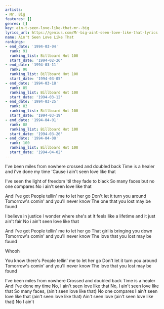 ```yaml
---
artists:
- Mr. Big
features: []
genres: []
key: ain-t-seen-love-like-that-mr--big
lyrics_url: https://genius.com/Mr-big-aint-seen-love-like-that-lyrics
name: Ain't Seen Love Like That
rankings:
- end_date: '1994-03-04'
  rank: 91
  ranking_list: Billboard Hot 100
  start_date: '1994-02-26'
- end_date: '1994-03-11'
  rank: 90
  ranking_list: Billboard Hot 100
  start_date: '1994-03-05'
- end_date: '1994-03-18'
  rank: 85
  ranking_list: Billboard Hot 100
  start_date: '1994-03-12'
- end_date: '1994-03-25'
  rank: 83
  ranking_list: Billboard Hot 100
  start_date: '1994-03-19'
- end_date: '1994-04-01'
  rank: 88
  ranking_list: Billboard Hot 100
  start_date: '1994-03-26'
- end_date: '1994-04-08'
  rank: 100
  ranking_list: Billboard Hot 100
  start_date: '1994-04-02'
---
```

I've been miles from nowhere crossed and doubled back
Time is a healer and i've done my time
'Cause i ain't seen love like that

I've seen the light of freedom 'til they fade to black
So many faces but no one compares
No i ain't seen love like that

And I've got
People tellin' me to let her go
Don't let it turn you around
Tomorrow's comin' and you'll never know
The one that you lost may be found

I believe in justice
I wonder where she's at
It feels like a lifetime and it just ain't fair
No i ain't seen love like that

And I've got
People tellin' me to let her go
That girl is bringing you down
Tomorrow's comin' and you'll never know
The love that you lost may be found

Whooh

You know there's
People tellin' me to let her go
Don't let it turn you around
Tomorrow's comin' and you'll never know
The love that you lost may be found

I've been miles from nowhere
Crossed and doubled back
Time is a healer And I've done my time
No, I ain't seen love like that
No, I ain't seen love like that
So many faces, (ain't seen love like that)
No one compares
I ain't seen love like that (ain't seen love like that)
Ain't seen love (ain't seen love like that)
No I ain't
